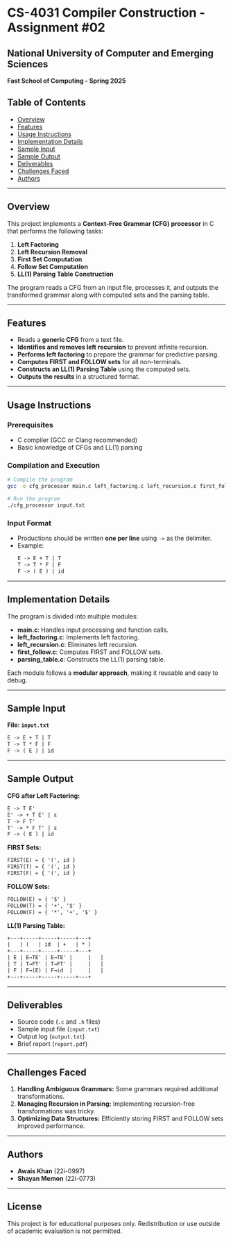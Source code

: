 # CS-4031 Compiler Construction - Assignment #02

## National University of Computer and Emerging Sciences  
**Fast School of Computing - Spring 2025**

## Table of Contents
- [Overview](#overview)
- [Features](#features)
- [Usage Instructions](#usage-instructions)
- [Implementation Details](#implementation-details)
- [Sample Input](#sample-input)
- [Sample Output](#sample-output)
- [Deliverables](#deliverables)
- [Challenges Faced](#challenges-faced)
- [Authors](#authors)

---
## Overview
This project implements a **Context-Free Grammar (CFG) processor** in C that performs the following tasks:
1. **Left Factoring**
2. **Left Recursion Removal**
3. **First Set Computation**
4. **Follow Set Computation**
5. **LL(1) Parsing Table Construction**

The program reads a CFG from an input file, processes it, and outputs the transformed grammar along with computed sets and the parsing table.

---
## Features
- Reads a **generic CFG** from a text file.
- **Identifies and removes left recursion** to prevent infinite recursion.
- **Performs left factoring** to prepare the grammar for predictive parsing.
- **Computes FIRST and FOLLOW sets** for all non-terminals.
- **Constructs an LL(1) Parsing Table** using the computed sets.
- **Outputs the results** in a structured format.

---
## Usage Instructions
### Prerequisites
- C compiler (GCC or Clang recommended)
- Basic knowledge of CFGs and LL(1) parsing

### Compilation and Execution
```sh
# Compile the program
gcc -o cfg_processor main.c left_factoring.c left_recursion.c first_follow.c parsing_table.c -Wall

# Run the program
./cfg_processor input.txt
```

### Input Format
- Productions should be written **one per line** using `->` as the delimiter.
- Example:
  ```txt
  E -> E + T | T
  T -> T * F | F
  F -> ( E ) | id
  ```

---
## Implementation Details
The program is divided into multiple modules:
- **main.c**: Handles input processing and function calls.
- **left_factoring.c**: Implements left factoring.
- **left_recursion.c**: Eliminates left recursion.
- **first_follow.c**: Computes FIRST and FOLLOW sets.
- **parsing_table.c**: Constructs the LL(1) parsing table.

Each module follows a **modular approach**, making it reusable and easy to debug.

---
## Sample Input
**File: `input.txt`**
```txt
E -> E + T | T
T -> T * F | F
F -> ( E ) | id
```

---
## Sample Output
**CFG after Left Factoring:**
```txt
E -> T E'
E' -> + T E' | ε
T -> F T'
T' -> * F T' | ε
F -> ( E ) | id
```

**FIRST Sets:**
```txt
FIRST(E) = { '(', id }
FIRST(T) = { '(', id }
FIRST(F) = { '(', id }
```

**FOLLOW Sets:**
```txt
FOLLOW(E) = { '$' }
FOLLOW(T) = { '+', '$' }
FOLLOW(F) = { '*', '+', '$' }
```

**LL(1) Parsing Table:**
```txt
+---+-----+-----+-----+---+
|   | (   | id  | +   | * |
+---+-----+-----+-----+---+
| E | E→TE' | E→TE' |     |   |
| T | T→FT' | T→FT' |     |   |
| F | F→(E) | F→id  |     |   |
+---+-----+-----+-----+---+
```

---
## Deliverables
- Source code (`.c` and `.h` files)
- Sample input file (`input.txt`)
- Output log (`output.txt`)
- Brief report (`report.pdf`)

---
## Challenges Faced
1. **Handling Ambiguous Grammars:** Some grammars required additional transformations.
2. **Managing Recursion in Parsing:** Implementing recursion-free transformations was tricky.
3. **Optimizing Data Structures:** Efficiently storing FIRST and FOLLOW sets improved performance.

---
## Authors
- **Awais Khan** (22i-0997)
- **Shayan Memon** (22i-0773)

---
## License
This project is for educational purposes only. Redistribution or use outside of academic evaluation is not permitted.

